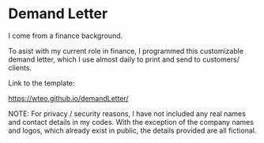# Demand Letter

I come from a finance background. 

To asist with my current role in finance, I programmed this customizable demand letter, which I use almost daily to print and send to customers/ clients. 

Link to the template: 

https://wteo.github.io/demandLetter/

NOTE: For privacy / security reasons, I have not included any real names and contact details in my codes. With the exception of the company names and logos, which already exist in public, the details provided are all fictional.
